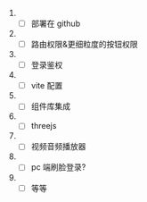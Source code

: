 1. - [ ] 部署在 github
2. - [ ] 路由权限&更细粒度的按钮权限
3. - [ ] 登录鉴权
4. - [ ] vite 配置
5. - [ ] 组件库集成
6. - [ ] threejs
7. - [ ] 视频音频播放器
8. - [ ] pc 端刷脸登录?
9. - [ ] 等等
